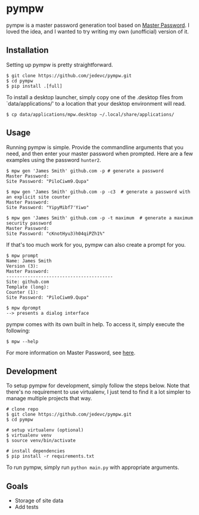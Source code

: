 # pympw

pympw is a master password generation tool based on
[Master Password](https://github.com/Lyndir/MasterPassword). I loved the idea,
and I wanted to try writing my own (unofficial) version of it.

## Installation

Setting up pympw is pretty straightforward.

	$ git clone https://github.com/jedevc/pympw.git
	$ cd pympw
	$ pip install .[full]

To install a desktop launcher, simply copy one of the .desktop files from
`data/applications/' to a location that your desktop environment will read.

	$ cp data/applications/mpw.desktop ~/.local/share/applications/

## Usage

Running pympw is simple. Provide the commandline arguments that you need, and
then enter your master password when prompted. Here are a few examples using
the password `hunter2`.

	$ mpw gen 'James Smith' github.com -p # generate a password
	Master Password:
	Site Password: "PiloCiwm9.Qupa"

	$ mpw gen 'James Smith' github.com -p -c3  # generate a password with an explicit site counter
	Master Password:
	Site Password: "YipyMibf7'Yiwo"

	$ mpw gen 'James Smith' github.com -p -t maximum  # generate a maximum security password
	Master Password:
	Site Password: "cKnotHyu3)h04qiPZh1%"

If that's too much work for you, pympw can also create a prompt for you.

	$ mpw prompt
	Name: James Smith
	Version (3):
	Master Password:
	----------------------------------------
	Site: github.com
	Template (long):
	Counter (1):
	Site Password: "PiloCiwm9.Qupa"

	$ mpw dprompt
	--> presents a dialog interface

pympw comes with its own built in help. To access it, simply execute the
following:

	$ mpw --help

For more information on Master Password, see [here](http://masterpasswordapp.com/).

## Development

To setup pympw for development, simply follow the steps below. Note that
there's no requirement to use virtualenv, I just tend to find it a lot simpler
to manage multiple projects that way.

	# clone repo
	$ git clone https://github.com/jedevc/pympw.git
	$ cd pympw

	# setup virtualenv (optional)
	$ virtualenv venv
	$ source venv/bin/activate

	# install dependencies
	$ pip install -r requirements.txt

To run pympw, simply run ```python main.py``` with appropriate arguments.

## Goals

- Storage of site data
- Add tests
